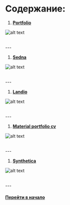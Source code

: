 # Содержание:


1. [**Portfolio**](./portfolio)

![alt text](./img/portfolio.jpg "Portfolio")


<br />
---
<br />


1. [**Sedna**](./sedna.7z)

![alt text](./img/sedna.jpg "Sedna")


<br />
---
<br />


1. [**Landio**](./landio.zip)

![alt text](./img/landio.jpg "")


<br />
---
<br />


1. [**Material portfolio cv**](./material-portfolio-cv.zip)

![alt text](./img/material-portfolio-cv.jpg "Material portfolio cv")


<br />
---
<br />


1. [**Synthetica**](./synthetica.zip)

![alt text](./img/synthetica.jpg "Synthetica")


<br />
---
<br />


#### [Перейти в начало](https://github.com/tsvetkovpro/sources#web-dev)